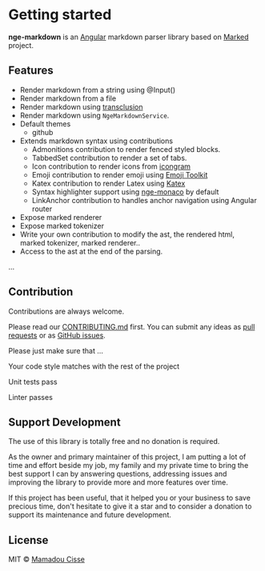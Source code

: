 # Getting started

**nge-markdown** is an [Angular](https://angular.io) markdown parser library based on [Marked](https://github.com/markedjs/marked) project.

## Features

* Render markdown from a string using @Input()
* Render markdown from a file
* Render markdown using [transclusion](https://ultimatecourses.com/blog/transclusion-in-angular-2-with-ng-content)
* Render markdown using `NgeMarkdownService`.
* Default themes
  * github
* Extends markdown syntax using contributions
  * Admonitions contribution to render fenced styled blocks.
  * TabbedSet contribution to render a set of tabs.
  * Icon contribution to render icons from [icongram](https://icongr.am)
  * Emoji contribution to render emoji using [Emoji Toolkit](https://github.com/joypixels/emoji-toolkit)
  * Katex contribution to render Latex using [Katex](https://katex.org/)
  * Syntax highlighter support using [nge-monaco](https://www.npmjs.com/package/nge-monaco) by default
  * LinkAnchor contribution to handles anchor navigation using Angular router
* Expose marked renderer
* Expose marked tokenizer
* Write your own contribution to modify the ast, the rendered html, marked tokenizer, marked renderer..
* Access to the ast at the end of the parsing.

...

## Contribution

Contributions are always welcome. <br/>

Please read our [CONTRIBUTING.md](https://github.com/mciissee/nge-markdown/blob/master/CONTRIBUTING.md) first. You can submit any ideas as [pull requests](https://github.com/mciissee/nge-markdown/pulls) or as [GitHub issues](https://github.com/mciissee/nge-markdown/issues).

Please just make sure that ...

Your code style matches with the rest of the project

Unit tests pass

Linter passes

## Support Development

The use of this library is totally free and no donation is required.

As the owner and primary maintainer of this project, I am putting a lot of time and effort beside my job, my family and my private time to bring the best support I can by answering questions, addressing issues and improving the library to provide more and more features over time.

If this project has been useful, that it helped you or your business to save precious time, don't hesitate to give it a star and to consider a donation to support its maintenance and future development.

## License

MIT © [Mamadou Cisse](https://github.com/mciissee)
